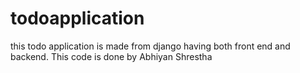 # todoapplication
 this todo application is made from django having both front end and backend. This code is done by Abhiyan Shrestha
